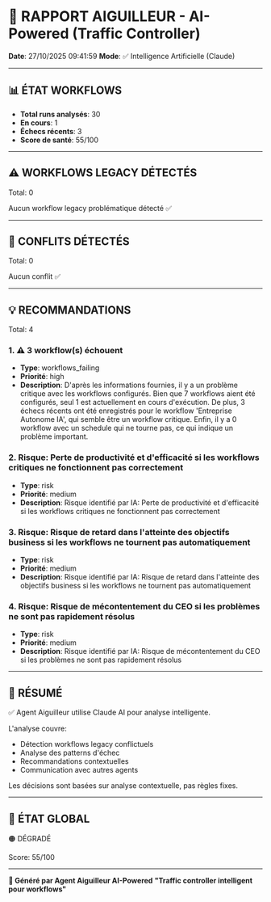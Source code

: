 # 🚦 RAPPORT AIGUILLEUR - AI-Powered (Traffic Controller)

**Date**: 27/10/2025 09:41:59
**Mode**: ✅ Intelligence Artificielle (Claude)

---

## 📊 ÉTAT WORKFLOWS

- **Total runs analysés**: 30
- **En cours**: 1
- **Échecs récents**: 3
- **Score de santé**: 55/100

---

## ⚠️  WORKFLOWS LEGACY DÉTECTÉS

Total: 0



Aucun workflow legacy problématique détecté ✅

---

## 🚨 CONFLITS DÉTECTÉS

Total: 0

Aucun conflit ✅

---

## 💡 RECOMMANDATIONS

Total: 4


### 1. ⚠️ 3 workflow(s) échouent

- **Type**: workflows_failing
- **Priorité**: high
- **Description**: D'après les informations fournies, il y a un problème critique avec les workflows configurés. Bien que 7 workflows aient été configurés, seul 1 est actuellement en cours d'exécution. De plus, 3 échecs récents ont été enregistrés pour le workflow 'Entreprise Autonome IA', qui semble être un workflow critique. Enfin, il y a 0 workflow avec un schedule qui ne tourne pas, ce qui indique un problème important.


### 2. Risque: Perte de productivité et d'efficacité si les workflows critiques ne fonctionnent pas correctement

- **Type**: risk
- **Priorité**: medium
- **Description**: Risque identifié par IA: Perte de productivité et d'efficacité si les workflows critiques ne fonctionnent pas correctement


### 3. Risque: Risque de retard dans l'atteinte des objectifs business si les workflows ne tournent pas automatiquement

- **Type**: risk
- **Priorité**: medium
- **Description**: Risque identifié par IA: Risque de retard dans l'atteinte des objectifs business si les workflows ne tournent pas automatiquement


### 4. Risque: Risque de mécontentement du CEO si les problèmes ne sont pas rapidement résolus

- **Type**: risk
- **Priorité**: medium
- **Description**: Risque identifié par IA: Risque de mécontentement du CEO si les problèmes ne sont pas rapidement résolus




---

## 🎯 RÉSUMÉ

✅ Agent Aiguilleur utilise Claude AI pour analyse intelligente.

L'analyse couvre:
- Détection workflows legacy conflictuels
- Analyse des patterns d'échec
- Recommandations contextuelles
- Communication avec autres agents

Les décisions sont basées sur analyse contextuelle, pas règles fixes.

---

## 🔄 ÉTAT GLOBAL

🟠 DÉGRADÉ

Score: 55/100

---

**🚦 Généré par Agent Aiguilleur AI-Powered**
**"Traffic controller intelligent pour workflows"**
